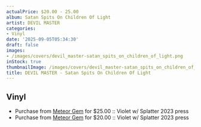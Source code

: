 ```yaml
---
actualPrice: $20.00 - 25.00
album: Satan Spits On Children Of Light
artist: DEVIL MASTER
categories:
- Vinyl
date: '2025-09-05T05:34:30'
draft: false
images:
- /images/covers/devil_master-satan_spits_on_children_of_light.png
inStock: true
thumbnailImage: /images/covers/devil_master-satan_spits_on_children_of_light-thumb.png
title: DEVIL MASTER - Satan Spits On Children Of Light
---
```


## Vinyl
* Purchase from [Meteor Gem](https://meteor-gem.com/products/devil-master-satan-spits-on-children-of-light-lp) for $25.00 :: Violet w/ Splatter 2023 press
* Purchase from [Meteor Gem](https://meteor-gem.com/products/used-devil-master-satan-spits-on-children-of-light-lp) for $20.00 :: Violet w/ Splatter 2023 press
